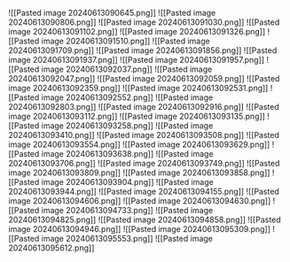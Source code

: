 ![[Pasted image 20240613090645.png]]
![[Pasted image 20240613090806.png]]
![[Pasted image 20240613091030.png]]
![[Pasted image 20240613091102.png]]
![[Pasted image 20240613091326.png]]
![[Pasted image 20240613091510.png]]
![[Pasted image 20240613091709.png]]
![[Pasted image 20240613091856.png]]
![[Pasted image 20240613091937.png]]
![[Pasted image 20240613091957.png]]
![[Pasted image 20240613092037.png]]
![[Pasted image 20240613092047.png]]
![[Pasted image 20240613092059.png]]
![[Pasted image 20240613092359.png]]
![[Pasted image 20240613092531.png]]
![[Pasted image 20240613092552.png]]
![[Pasted image 20240613092803.png]]
![[Pasted image 20240613092916.png]]
![[Pasted image 20240613093112.png]]
![[Pasted image 20240613093135.png]]
![[Pasted image 20240613093258.png]]
![[Pasted image 20240613093410.png]]
![[Pasted image 20240613093508.png]]
![[Pasted image 20240613093554.png]]
![[Pasted image 20240613093629.png]]
![[Pasted image 20240613093638.png]]
![[Pasted image 20240613093706.png]]
![[Pasted image 20240613093749.png]]
![[Pasted image 20240613093809.png]]
![[Pasted image 20240613093858.png]]
![[Pasted image 20240613093904.png]]
![[Pasted image 20240613093944.png]]
![[Pasted image 20240613094155.png]]
![[Pasted image 20240613094606.png]]
![[Pasted image 20240613094630.png]]
![[Pasted image 20240613094733.png]]
![[Pasted image 20240613094825.png]]
![[Pasted image 20240613094858.png]]
![[Pasted image 20240613094946.png]]
![[Pasted image 20240613095309.png]]
![[Pasted image 20240613095553.png]]
![[Pasted image 20240613095612.png]]


